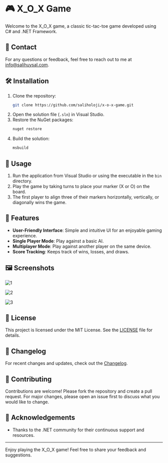 # 🎮 X_O_X Game

Welcome to the X_O_X game, a classic tic-tac-toe game developed using C# and .NET Framework.

## 📧 Contact

For any questions or feedback, feel free to reach out to me at [info@salihuysal.com](mailto:info@salihuysal.com).

## 🛠️ Installation

1. Clone the repository:
    ```sh
    git clone https://github.com/saliholoji/x-o-x-game.git
    ```
2. Open the solution file (`.sln`) in Visual Studio.
3. Restore the NuGet packages:
    ```sh
    nuget restore
    ```
4. Build the solution:
    ```sh
    msbuild
    ```

## 🚀 Usage

1. Run the application from Visual Studio or using the executable in the `bin` directory.
2. Play the game by taking turns to place your marker (X or O) on the board.
3. The first player to align three of their markers horizontally, vertically, or diagonally wins the game.

## 🧩 Features

- **User-Friendly Interface**: Simple and intuitive UI for an enjoyable gaming experience.
- **Single Player Mode**: Play against a basic AI.
- **Multiplayer Mode**: Play against another player on the same device.
- **Score Tracking**: Keeps track of wins, losses, and draws.

## 🖼️ Screenshots

![1](https://github.com/user-attachments/assets/cbcef6fe-7837-42a8-861d-774858c267e2)

![2](https://github.com/user-attachments/assets/4fff6280-633b-4d14-8419-31c4bdc624fc)

![3](https://github.com/user-attachments/assets/b04a2d1b-2f1a-456f-8a94-dc5b18e4654c)

## 📝 License

This project is licensed under the MIT License. See the [LICENSE](LICENSE) file for details.

## 📜 Changelog

For recent changes and updates, check out the [Changelog](CHANGELOG.md).

## 🤝 Contributing

Contributions are welcome! Please fork the repository and create a pull request. For major changes, please open an issue first to discuss what you would like to change.

## 🙏 Acknowledgements

- Thanks to the .NET community for their continuous support and resources.

---

Enjoy playing the X_O_X game! Feel free to share your feedback and suggestions.

